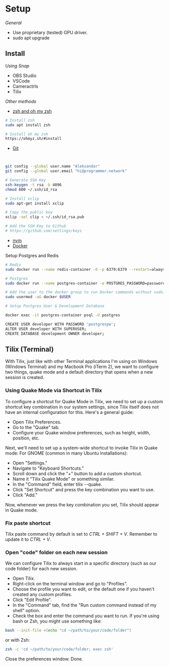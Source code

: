 # Setup


*General*

* Use proprietary (tested) GPU driver.
* sudo apt upgrade


## Install

*Using Snap*

* OBS Studio
* VSCode
* Cameractrls
* Tilix

*Other methods*

* [zsh and oh my zsh](https://ohmyz.sh/)
```bash
# Install zsh
sudo apt install zsh

# Install oh my zsh
https://ohmyz.sh/#install
```

* [Git](https://git-scm.com/download/linux)
```bash


git config --global user.name "Aleksandar"
git config --global user.email "hi@programmer.network"

# Generate SSH Key
ssh-keygen -t rsa -b 4096
chmod 600 ~/.ssh/id_rsa

# Install xclip
sudo apt-get install xclip

# Copy the public key
xclip -sel clip < ~/.ssh/id_rsa.pub

# Add the SSH Key to Github
# https://github.com/settings/keys
```

* [nvm](https://github.com/nvm-sh/nvm#installing-and-updating)
* [Docker](https://docs.docker.com/engine/install/ubuntu/#set-up-the-repository)

Setup Postgres and Redis
```bash 
# Redis
sudo docker run --name redis-container -d -p 6379:6379 --restart=always redis:latest
```

```bash
# Postgres
sudo docker run --name postgres-container -e POSTGRES_PASSWORD=password -d -p 5432:5432 --restart=always postgres:latest

# Add the user to the docker group to run Docker commands without sudo:
sudo usermod -aG docker $USER

# Setup Postgres User & Development Database

docker exec -it postgres-container psql -U postgres

CREATE USER developer WITH PASSWORD 'postgrespw';
ALTER USER developer WITH SUPERUSER;
CREATE DATABASE development OWNER developer;
```

## Tilix (Terminal)

With Tilix, just like with other Terminal applications I'm using on Windows (Windows Terminal) and my Macbook Pro (iTerm 2), we want to configure two things, quake mode and a default directory that opens when a new session is created.

### Using Quake Mode via Shortcut in Tilix

To configure a shortcut for Quake Mode in Tilix, we need to set up a custom shortcut key combination in our system settings, since Tilix itself does not have an internal configuration for this. Here's a general guide:

* Open Tilix Preferences.
* Go to the "Quake" tab.
* Configure your Quake window preferences, such as height, width, position, etc.

Next, we'll need to set up a system-wide shortcut to invoke Tilix in Quake mode:
For GNOME (common in many Ubuntu installations):

* Open "Settings."
* Navigate to "Keyboard Shortcuts."
* Scroll down and click the "+" button to add a custom shortcut.
* Name it "Tilix Quake Mode" or something similar.
* In the "Command" field, enter tilix --quake.
* Click "Set Shortcut" and press the key combination you want to use.
* Click "Add."

Now, whenever we press the key combination you set, Tilix should appear in Quake mode.

### Fix paste shortcut

Tilix paste command by default is set to *CTRL + SHIFT + V*. Remember to update it to *CTRL + V*.

### Open "code" folder on each new session

We can configure Tilix to always start in a specific directory (such as our code folder) for each new session. 

* Open Tilix.
* Right-click on the terminal window and go to "Profiles".
* Choose the profile you want to edit, or the default one if you haven't created any custom profiles.
* Click "Edit Profile".
* In the "Command" tab, find the "Run custom command instead of my shell" option.
* Check the box and enter the command you want to run. If you're using bash or Zsh, you might use something like:


```bash
bash --init-file <(echo "cd ~/path/to/your/code/folder")
```

or with Zsh:
```bash
zsh -c 'cd ~/path/to/your/code/folder; exec zsh'
```

Close the preferences window. Done.